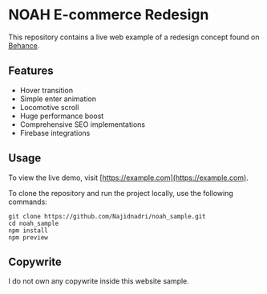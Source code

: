 # NOAH E-commerce Redesign

This repository contains a live web example of a redesign concept found on [Behance](https://www.behance.net/gallery/162912947/NOAH-E-commerce-redesign?tracking_source=search_projects%7CEcommerce+noah).

## Features

- Hover transition
- Simple enter animation
- Locomotive scroll
- Huge performance boost
- Comprehensive SEO implementations
- Firebase integrations

## Usage

To view the live demo, visit [https://example.com](https://example.com).

To clone the repository and run the project locally, use the following commands:
```
git clone https://github.com/Najidnadri/noah_sample.git
cd noah_sample
npm install
npm preview
```

## Copywrite

I do not own any copywrite inside this website sample.
